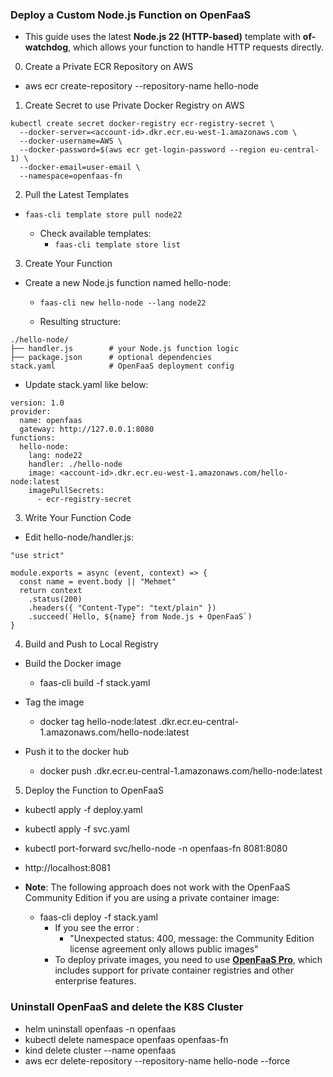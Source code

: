 ### Deploy a Custom Node.js Function on OpenFaaS

- This guide uses the latest **Node.js 22 (HTTP-based)** template with **of-watchdog**, which allows your function to handle HTTP requests directly.

0. Create a Private ECR Repository on AWS

- aws ecr create-repository --repository-name hello-node

1. Create Secret to use Private Docker Registry on AWS

```
kubectl create secret docker-registry ecr-registry-secret \
  --docker-server=<account-id>.dkr.ecr.eu-west-1.amazonaws.com \
  --docker-username=AWS \
  --docker-password=$(aws ecr get-login-password --region eu-central-1) \
  --docker-email=user-email \
  --namespace=openfaas-fn
```

2. Pull the Latest Templates

- ```faas-cli template store pull node22```

   - Check available templates:
      - ```faas-cli template store list```

3. Create Your Function

- Create a new Node.js function named hello-node:
  - ```faas-cli new hello-node --lang node22```

  - Resulting structure:

```
./hello-node/
├── handler.js        # your Node.js function logic
├── package.json      # optional dependencies
stack.yaml            # OpenFaaS deployment config
```

- Update stack.yaml like below:

```
version: 1.0
provider:
  name: openfaas
  gateway: http://127.0.0.1:8080
functions:
  hello-node:
    lang: node22
    handler: ./hello-node
    image: <account-id>.dkr.ecr.eu-west-1.amazonaws.com/hello-node:latest
    imagePullSecrets:
      - ecr-registry-secret
```

3. Write Your Function Code

- Edit hello-node/handler.js:

```
"use strict"

module.exports = async (event, context) => {
  const name = event.body || "Mehmet"
  return context
    .status(200)
    .headers({ "Content-Type": "text/plain" })
    .succeed(`Hello, ${name} from Node.js + OpenFaaS`)
}
```

4. Build and Push to Local Registry

- Build the Docker image
  - faas-cli build -f stack.yaml

- Tag the image 
  - docker tag hello-node:latest <account-id>.dkr.ecr.eu-central-1.amazonaws.com/hello-node:latest


- Push it to the docker hub
  - docker push <account-id>.dkr.ecr.eu-central-1.amazonaws.com/hello-node:latest


5. Deploy the Function to OpenFaaS

- kubectl apply -f deploy.yaml
- kubectl apply -f svc.yaml

- kubectl port-forward svc/hello-node -n openfaas-fn 8081:8080
- http://localhost:8081


- **Note**: The following approach does not work with the OpenFaaS Community Edition if you are using a private container image:
   - faas-cli deploy -f stack.yaml
     - If you see the error :
       - "Unexpected status: 400, message: the Community Edition license agreement only allows public images"
     - To deploy private images, you need to use **[OpenFaaS Pro](https://www.openfaas.com/enterprise/)**, which includes support for private container registries and other enterprise features.


### Uninstall OpenFaaS and delete the K8S Cluster

- helm uninstall openfaas -n openfaas
- kubectl delete namespace openfaas openfaas-fn
- kind delete cluster --name openfaas   
- aws ecr delete-repository --repository-name hello-node --force
